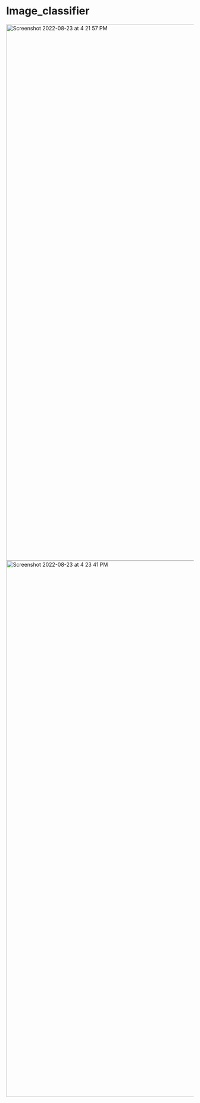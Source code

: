 # Image_classifier
<img width="1440" alt="Screenshot 2022-08-23 at 4 21 57 PM" src="https://user-images.githubusercontent.com/80732845/186140953-27233389-18a9-41e6-a16f-8f187857c0e8.png">
<img width="1440" alt="Screenshot 2022-08-23 at 4 23 41 PM" src="https://user-images.githubusercontent.com/80732845/186140970-9b5a480b-f18c-4e42-9d4d-a846bebfc364.png">
